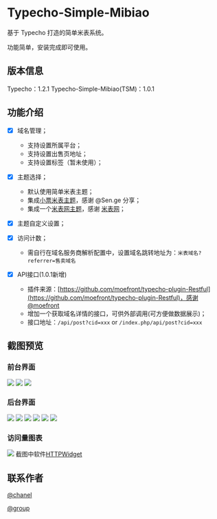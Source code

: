 # Typecho-Simple-Mibiao

基于 Typecho 打造的简单米表系统。

功能简单，安装完成即可使用。

## 版本信息
Typecho：1.2.1
Typecho-Simple-Mibiao(TSM)：1.0.1

## 功能介绍

- [x] 域名管理；
  - 支持设置所属平台；
  - 支持设置出售页地址；
  - 支持设置标签（暂未使用）；

- [x] 主题选择；
  - 默认使用简单米表主题；
  - 集成[小票米表主题](https://github.com/BitCodepot/xp_mb)，感谢 @Sen.ge 分享；
  - 集成一个[米表网主题](http://1.demo1.mb.cn/)，感谢 [米表网](http://www.mb.cn/)；

- [x] 主题自定义设置；
- [x] 访问计数；
  - 需自行在域名服务商解析配置中，设置域名跳转地址为：```米表域名?referrer=售卖域名```
- [x] API接口(1.0.1新增)
  - 插件来源：[https://github.com/moefront/typecho-plugin-Restful](https://github.com/moefront/typecho-plugin-Restful)，感谢@moefront
  - 增加一个获取域名详情的接口，可供外部调用(可方便做数据展示)；
  - 接口地址：```/api/post?cid=xxx``` or ```/index.php/api/post?cid=xxx```

## 截图预览

### 前台界面
![](https://image.bmqy.net/upload/tsm1.png)
![](https://image.bmqy.net/upload/tsm2.png)
![](https://image.bmqy.net/upload/xp1.png)

### 后台界面
![](https://image.bmqy.net/upload/tsma1.png)
![](https://image.bmqy.net/upload/tsma2.png)
![](https://image.bmqy.net/upload/tsma3.png)
![](https://image.bmqy.net/upload/tsma4.png)
![](https://image.bmqy.net/upload/tsma5.png)
![](https://image.bmqy.net/upload/tsma6.png)

### 访问量图表
![](https://image.bmqy.net/upload/photo_2024-02-26_18-10-08.jpg)
截图中软件[HTTPWidget](https://apps.apple.com/app/id6447097633)

## 联系作者
[@chanel](https://t.me/tcbmqy)

[@group](https://t.me/tgbmqy)
